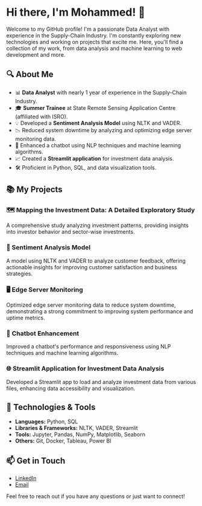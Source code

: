 # Hi there, I'm Mohammed! 👋

Welcome to my GitHub profile! I'm a passionate Data Analyst with experience in the Supply-Chain Industry. I'm constantly exploring new technologies and working on projects that excite me. Here, you'll find a collection of my work, from data analysis and machine learning to web development and more.

## 🔍 About Me

- 📊 **Data Analyst** with nearly 1 year of experience in the Supply-Chain Industry.
- 🎓 **Summer Trainee** at State Remote Sensing Application Centre (affiliated with ISRO).
- 💡 Developed a **Sentiment Analysis Model** using NLTK and VADER.
- 📉 Reduced system downtime by analyzing and optimizing edge server monitoring data.
- 🤖 Enhanced a chatbot using NLP techniques and machine learning algorithms.
- 📈 Created a **Streamlit application** for investment data analysis.
- 🛠️ Proficient in Python, SQL, and data visualization tools.

## 📚 My Projects

### 🗺️ Mapping the Investment Data: A Detailed Exploratory Study
A comprehensive study analyzing investment patterns, providing insights into investor behavior and sector-wise investments.

### 💬 Sentiment Analysis Model
A model using NLTK and VADER to analyze customer feedback, offering actionable insights for improving customer satisfaction and business strategies.

### 🖥️ Edge Server Monitoring
Optimized edge server monitoring data to reduce system downtime, demonstrating a strong commitment to improving system performance and uptime metrics.

### 🤖 Chatbot Enhancement
Improved a chatbot's performance and responsiveness using NLP techniques and machine learning algorithms.

### 🌐 Streamlit Application for Investment Data Analysis
Developed a Streamlit app to load and analyze investment data from various files, enhancing data accessibility and visualization.

## 🔧 Technologies & Tools

- **Languages:** Python, SQL
- **Libraries & Frameworks:** NLTK, VADER, Streamlit
- **Tools:** Jupyter, Pandas, NumPy, Matplotlib, Seaborn
- **Others:** Git, Docker, Tableau, Power BI

## 📫 Get in Touch

- [LinkedIn](https://www.linkedin.com/in/your-profile)
- [Email](mailto:your.email@example.com)

Feel free to reach out if you have any questions or just want to connect!


